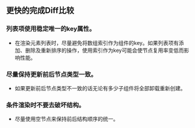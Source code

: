 ## 更快的完成Diff比较
### 列表项使用稳定唯一的key属性。
- 在渲染元素列表时，尽量避免将数组索引作为组件的key。如果列表项有添加、删除及重新排序的操作，使用索引作为key可能会使节点复用率变低而影响性能。
### 尽量保持更新前后节点类型一致。
- 如果更新前后节点类型不一致的话无论有多少子组件将全部卸载重新创建。
### 条件渲染时不要去破坏结构。
- 尽量使用空节点来保持前后结构顺序的统一。